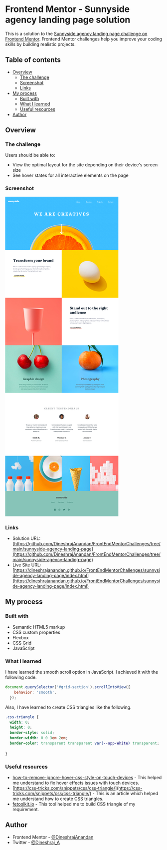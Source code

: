 # Frontend Mentor - Sunnyside agency landing page solution

This is a solution to the [Sunnyside agency landing page challenge on Frontend Mentor](https://www.frontendmentor.io/challenges/sunnyside-agency-landing-page-7yVs3B6ef). Frontend Mentor challenges help you improve your coding skills by building realistic projects.

## Table of contents

- [Overview](#overview)
  - [The challenge](#the-challenge)
  - [Screenshot](#screenshot)
  - [Links](#links)
- [My process](#my-process)
  - [Built with](#built-with)
  - [What I learned](#what-i-learned)
  - [Useful resources](#useful-resources)
- [Author](#author)

## Overview

### The challenge

Users should be able to:

- View the optimal layout for the site depending on their device's screen size
- See hover states for all interactive elements on the page

### Screenshot

![](./screenshot.png)


### Links

- Solution URL: [https://github.com/DineshrajAnandan/FrontEndMentorChallenges/tree/main/sunnyside-agency-landing-page](https://github.com/DineshrajAnandan/FrontEndMentorChallenges/tree/main/sunnyside-agency-landing-page)
- Live Site URL: [https://dineshrajanandan.github.io/FrontEndMentorChallenges/sunnyside-agency-landing-page/index.html](https://dineshrajanandan.github.io/FrontEndMentorChallenges/sunnyside-agency-landing-page/index.html)

## My process

### Built with

- Semantic HTML5 markup
- CSS custom properties
- Flexbox
- CSS Grid
- JavaScript

### What I learned

I have learned the smooth scroll option in JavaScript. I achieved it with the following code.

```js
document.querySelector('#grid-section').scrollIntoView({
    behavior: 'smooth',
  });
```

Also, I have learned to create CSS triangles like the following.

```css
.css-triangle {
  width: 0;
  height: 0;
  border-style: solid;
  border-width: 0 0 3em 2em;
  border-color: transparent transparent var(--app-White) transparent;

}
```

### Useful resources

- [how-to-remove-ignore-hover-css-style-on-touch-devices](https://stackoverflow.com/questions/23885255/how-to-remove-ignore-hover-css-style-on-touch-devices) - This helped me understand to fix hover effects issues with touch devices.
- [https://css-tricks.com/snippets/css/css-triangle/](https://css-tricks.com/snippets/css/css-triangle/) - This is an article which helped me understand how to create CSS triangles.
- [fetoolkit.io](https://www.fetoolkit.io/widget/css-triangle) - This tool helped me to build CSS triangle of my requirement.


## Author

- Frontend Mentor - [@DineshrajAnandan](https://www.frontendmentor.io/profile/DineshrajAnandan)
- Twitter - [@Dineshraj_A](https://www.twitter.com/Dineshraj_A)

